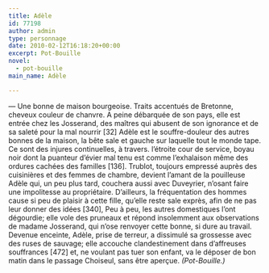 ```yaml
---
title: Adèle
id: 77198
author: admin
type: personnage
date: 2010-02-12T16:18:20+00:00
excerpt: Pot-Bouille
novel:
  - pot-bouille
main_name: Adèle

---
```

— Une bonne de maison bourgeoise. Traits accentués de Bretonne, cheveux couleur de chanvre. A peine débarquée de son pays, elle est entrée chez les Josserand, des maîtres qui abusent de son ignorance et de sa saleté pour la mal nourrir [32] Adèle est le souffre-douleur des autres bonnes de la maison, la bête sale et gauche sur laquelle tout le monde tape. Ce sont des injures continuelles, à travers. l&rsquo;étroite cour de service, boyau noir dont la puanteur d&rsquo;évier mal tenu est comme l&rsquo;exhalaison même des ordures cachées des familles [136]. Trublot, toujours empressé auprès des cuisinières et des femmes de chambre, devient l&rsquo;amant de la pouilleuse Adèle qui, un peu plus tard, couchera aussi avec Duveyrier, n&rsquo;osant faire une impolitesse au propriétaire. D&rsquo;ailleurs, la fréquentation des hommes cause si peu de plaisir à cette fille, qu&rsquo;elle reste sale exprès, afin de ne pas leur donner des idées [340], Peu à peu, les autres domestiques l&rsquo;ont dégourdie; elle vole des pruneaux et répond insolemment aux observations de madame Josserand, qui n&rsquo;ose renvoyer cette bonne, si dure au travail. Devenue enceinte, Adèle, prise de terreur, a dissimulé sa grossesse avec des ruses de sauvage; elle accouche clandestinement dans d&rsquo;affreuses souffrances [472] et, ne voulant pas tuer son enfant, va le déposer de bon matin dans le passage Choiseul, sans être aperçue. _(Pot-Bouille.)_